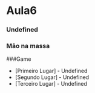 # Aula6

### Undefined

### Mão na massa

<!DOCTYPE html>
<html>
	<head>
		<title>Chronos Academy</title>
	</head>
	<body>
	</body>
</html>

###Game

- [Primeiro Lugar] - Undefined
- [Segundo Lugar] - Undefined
- [Terceiro Lugar] - Undefined